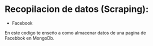 # Recopilacion de datos (Scraping):
- Facebook

En este codigo te enseño a como almacenar datos de una pagina de Facebbok en MongoDb.
